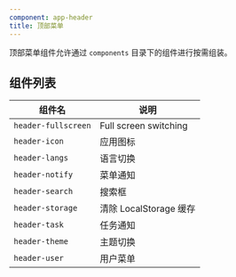 ```yaml
---
component: app-header
title: 顶部菜单
---
```


顶部菜单组件允许通过 `components` 目录下的组件进行按需组装。

## 组件列表

| 组件名              | 说明                   |
| ------------------- | ---------------------- |
| `header-fullscreen` | Full screen switching  |
| `header-icon`       | 应用图标               |
| `header-langs`      | 语言切换               |
| `header-notify`     | 菜单通知               |
| `header-search`     | 搜索框                 |
| `header-storage`    | 清除 LocalStorage 缓存 |
| `header-task`       | 任务通知               |
| `header-theme`      | 主题切换               |
| `header-user`       | 用户菜单               |
